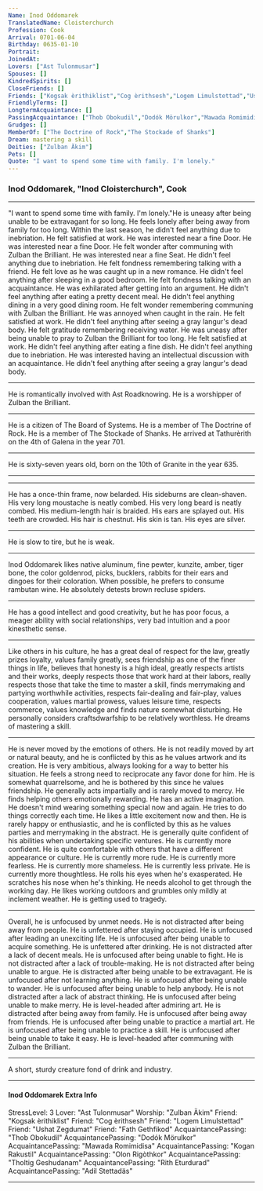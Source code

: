 ```yaml
---
Name: Inod Oddomarek
TranslatedName: Cloisterchurch
Profession: Cook    
Arrival: 0701-06-04
Birthday: 0635-01-10
Portrait:
JoinedAt: 
Lovers: ["Ast Tulonmusar"]
Spouses: []
KindredSpirits: []
CloseFriends: []
Friends: ["Kogsak èrithiklist","Cog èrithsesh","Logem Limulstettad","Ushat Zegdumat","Fath Gethfikod"]
FriendlyTerms: []
LongtermAcquaintance: []
PassingAcquaintance: ["Thob Obokudil","Dodók Mörulkor","Mawada Romimidisa","Kogan Rakustil","Olon Rigòthkor","Tholtig Geshudanam","Rith Eturdurad","Adil Stettadäs"]
Grudges: []
MemberOf: ["The Doctrine of Rock","The Stockade of Shanks"]
Dream: mastering a skill
Deities: ["Zulban Äkim"]
Pets: []
Quote: "I want to spend some time with family. I'm lonely."
---
```


### Inod Oddomarek, "Inod Cloisterchurch", Cook 
 
***

"I want to spend some time with family. I'm lonely."He is uneasy after being unable to be extravagant for so long. He feels lonely after being away from family for too long. Within the last season, he didn't feel anything due to inebriation. He felt satisfied at work. He was interested near a fine Door. He was interested near a fine Door. He felt wonder after communing with Zulban the Brilliant. He was interested near a fine Seat. He didn't feel anything due to inebriation. He felt fondness remembering talking with a friend. He felt love as he was caught up in a new romance. He didn't feel anything after sleeping in a good bedroom. He felt fondness talking with an acquaintance. He was exhilarated after getting into an argument. He didn't feel anything after eating a pretty decent meal. He didn't feel anything dining in a very good dining room. He felt wonder remembering communing with Zulban the Brilliant. He was annoyed when caught in the rain. He felt satisfied at work. He didn't feel anything after seeing a gray langur's dead body. He felt gratitude remembering receiving water. He was uneasy after being unable to pray to Zulban the Brilliant for too long. He felt satisfied at work. He didn't feel anything after eating a fine dish. He didn't feel anything due to inebriation. He was interested having an intellectual discussion with an acquaintance. He didn't feel anything after seeing a gray langur's dead body. 
***

He is romantically involved with Ast Roadknowing. He is a worshipper of Zulban the Brilliant. 
***

He is a citizen of The Board of Systems. He is a member of The Doctrine of Rock. He is a member of The Stockade of Shanks. He arrived at Tathurèrith on the 4th of Galena in the year 701. 
***

He is sixty-seven years old, born on the 10th of Granite in the year 635. 
***


***

He has a once-thin frame, now belarded. His sideburns are clean-shaven. His very long moustache is neatly combed. His very long beard is neatly combed. His medium-length hair is braided. His ears are splayed out. His teeth are crowded. His hair is chestnut. His skin is tan. His eyes are silver. 
***

He is slow to tire, but he is weak. 
***

Inod Oddomarek likes native aluminum, fine pewter, kunzite, amber, tiger bone, the color goldenrod, picks, bucklers, rabbits for their ears and dingoes for their coloration. When possible, he prefers to consume rambutan wine. He absolutely detests brown recluse spiders. 
***

He has a good intellect and good creativity, but he has poor focus, a meager ability with social relationships, very bad intuition and a poor kinesthetic sense. 
***

Like others in his culture, he has a great deal of respect for the law, greatly prizes loyalty, values family greatly, sees friendship as one of the finer things in life, believes that honesty is a high ideal, greatly respects artists and their works, deeply respects those that work hard at their labors, really respects those that take the time to master a skill, finds merrymaking and partying worthwhile activities, respects fair-dealing and fair-play, values cooperation, values martial prowess, values leisure time, respects commerce, values knowledge and finds nature somewhat disturbing. He personally considers craftsdwarfship to be relatively worthless. He dreams of mastering a skill. 
***

He is never moved by the emotions of others. He is not readily moved by art or natural beauty, and he is conflicted by this as he values artwork and its creation. He is very ambitious, always looking for a way to better his situation. He feels a strong need to reciprocate any favor done for him. He is somewhat quarrelsome, and he is bothered by this since he values friendship. He generally acts impartially and is rarely moved to mercy. He finds helping others emotionally rewarding. He has an active imagination. He doesn't mind wearing something special now and again. He tries to do things correctly each time. He likes a little excitement now and then. He is rarely happy or enthusiastic, and he is conflicted by this as he values parties and merrymaking in the abstract. He is generally quite confident of his abilities when undertaking specific ventures. He is currently more confident. He is quite comfortable with others that have a different appearance or culture. He is currently more rude. He is currently more fearless. He is currently more shameless. He is currently less private. He is currently more thoughtless. He rolls his eyes when he's exasperated. He scratches his nose when he's thinking. He needs alcohol to get through the working day. He likes working outdoors and grumbles only mildly at inclement weather. He is getting used to tragedy. 
***

Overall, he is unfocused by unmet needs. He is not distracted after being away from people. He is unfettered after staying occupied. He is unfocused after leading an unexciting life. He is unfocused after being unable to acquire something. He is unfettered after drinking. He is not distracted after a lack of decent meals. He is unfocused after being unable to fight. He is not distracted after a lack of trouble-making. He is not distracted after being unable to argue. He is distracted after being unable to be extravagant. He is unfocused after not learning anything. He is unfocused after being unable to wander. He is unfocused after being unable to help anybody. He is not distracted after a lack of abstract thinking. He is unfocused after being unable to make merry. He is level-headed after admiring art. He is distracted after being away from family. He is unfocused after being away from friends. He is unfocused after being unable to practice a martial art. He is unfocused after being unable to practice a skill. He is unfocused after being unable to take it easy. He is level-headed after communing with Zulban the Brilliant. 
***

A short, sturdy creature fond of drink and industry. 
***

#### Inod Oddomarek Extra Info

StressLevel: 3
Lover: "Ast Tulonmusar"
Worship: "Zulban Äkim"
Friend: "Kogsak èrithiklist"
Friend: "Cog èrithsesh"
Friend: "Logem Limulstettad"
Friend: "Ushat Zegdumat"
Friend: "Fath Gethfikod"
AcquaintancePassing: "Thob Obokudil"
AcquaintancePassing: "Dodók Mörulkor"
AcquaintancePassing: "Mawada Romimidisa"
AcquaintancePassing: "Kogan Rakustil"
AcquaintancePassing: "Olon Rigòthkor"
AcquaintancePassing: "Tholtig Geshudanam"
AcquaintancePassing: "Rith Eturdurad"
AcquaintancePassing: "Adil Stettadäs"

***
